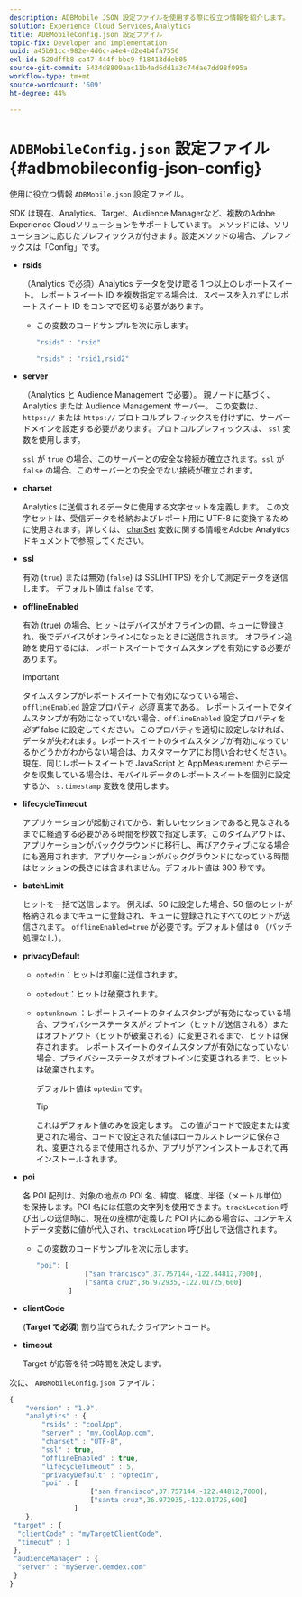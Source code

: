```yaml
---
description: ADBMobile JSON 設定ファイルを使用する際に役立つ情報を紹介します。
solution: Experience Cloud Services,Analytics
title: ADBMobileConfig.json 設定ファイル
topic-fix: Developer and implementation
uuid: a45b91cc-982e-4d6c-a4e4-d2e4b4fa7556
exl-id: 520dffb8-ca47-444f-bbc9-f18413ddeb05
source-git-commit: 5434d8809aac11b4ad6dd1a3c74dae7dd98f095a
workflow-type: tm+mt
source-wordcount: '609'
ht-degree: 44%

---
```


# `ADBMobileConfig.json` 設定ファイル {#adbmobileconfig-json-config}

使用に役立つ情報 `ADBMobile.json` 設定ファイル。

SDK は現在、Analytics、Target、Audience Managerなど、複数のAdobe Experience Cloudソリューションをサポートしています。 メソッドには、ソリューションに応じたプレフィックスが付きます。設定メソッドの場合、プレフィックスは「Config」です。

* **rsids**

   （Analytics で必須）Analytics データを受け取る 1 つ以上のレポートスイート。 レポートスイート ID を複数指定する場合は、スペースを入れずにレポートスイート ID をコンマで区切る必要があります。

   * この変数のコードサンプルを次に示します。

      ```js
      "rsids" : "rsid"
      ```

      ```js
      "rsids" : "rsid1,rsid2"
      ```

* **server**

   （Analytics と Audience Management で必要）。 親ノードに基づく、Analytics または Audience Management サーバー。 この変数は、`https://` または `https://` プロトコルプレフィックスを付けずに、サーバードメインを設定する必要があります。プロトコルプレフィックスは、 `ssl` 変数を使用します。

   `ssl` が `true` の場合、このサーバーとの安全な接続が確立されます。`ssl` が `false` の場合、このサーバーとの安全でない接続が確立されます。

* **charset**

   Analytics に送信されるデータに使用する文字セットを定義します。 この文字セットは、受信データを格納およびレポート用に UTF-8 に変換するために使用されます。詳しくは、 [charSet](https://experienceleague.adobe.com/docs/analytics/implementation/vars/config-vars/charset.html?lang=ja) 変数に関する情報をAdobe Analyticsドキュメントで参照してください。

* **ssl**

   有効 (`true`) または無効 (`false`) は SSL(HTTPS) を介して測定データを送信します。 デフォルト値は `false` です。

* **offlineEnabled**

   有効 (true) の場合、ヒットはデバイスがオフラインの間、キューに登録され、後でデバイスがオンラインになったときに送信されます。 オフライン追跡を使用するには、レポートスイートでタイムスタンプを有効にする必要があります。

   >[!IMPORTANT]
   >
   >タイムスタンプがレポートスイートで有効になっている場合、 `offlineEnabled` 設定プロパティ *必須* 真実である。 レポートスイートでタイムスタンプが有効になっていない場合、`offlineEnabled` 設定プロパティを&#x200B;*必ず* false に設定してください。このプロパティを適切に設定しなければ、データが失われます。レポートスイートのタイムスタンプが有効になっているかどうかがわからない場合は、カスタマーケアにお問い合わせください。 現在、同じレポートスイートで JavaScript と AppMeasurement からデータを収集している場合は、モバイルデータのレポートスイートを個別に設定するか、 `s.timestamp` 変数を使用します。

* **lifecycleTimeout**

   アプリケーションが起動されてから、新しいセッションであると見なされるまでに経過する必要がある時間を秒数で指定します。このタイムアウトは、アプリケーションがバックグラウンドに移行し、再びアクティブになる場合にも適用されます。アプリケーションがバックグラウンドになっている時間はセッションの長さには含まれません。デフォルト値は 300 秒です。

* **batchLimit**

   ヒットを一括で送信します。 例えば、50 に設定した場合、50 個のヒットが格納されるまでキューに登録され、キューに登録されたすべてのヒットが送信されます。 `offlineEnabled=true` が必要です。デフォルト値は `0` （バッチ処理なし）。

* **privacyDefault**

   * `optedin`：ヒットは即座に送信されます。
   * `optedout`：ヒットは破棄されます。
   * `optunknown` ：レポートスイートのタイムスタンプが有効になっている場合、プライバシーステータスがオプトイン（ヒットが送信される）またはオプトアウト（ヒットが破棄される）に変更されるまで、ヒットは保存されます。 レポートスイートのタイムスタンプが有効になっていない場合、プライバシーステータスがオプトインに変更されるまで、ヒットは破棄されます。

      デフォルト値は `optedin` です。

      >[!TIP]
      >
      >これはデフォルト値のみを設定します。 この値がコードで設定または変更された場合、コードで設定された値はローカルストレージに保存され、変更されるまで使用されるか、アプリがアンインストールされて再インストールされます。

* **poi**

   各 POI 配列は、対象の地点の POI 名、緯度、経度、半径（メートル単位）を保持します。POI 名には任意の文字列を使用できます。`trackLocation` 呼び出しの送信時に、現在の座標が定義した POI 内にある場合は、コンテキストデータ変数に値が代入され、`trackLocation` 呼び出しで送信されます。

   * この変数のコードサンプルを次に示します。

      ```js
      "poi": [
                  ["san francisco",37.757144,-122.44812,7000], 
                  ["santa cruz",36.972935,-122.01725,600] 
              ]
      ```

* **clientCode**

   (**Target で必須**) 割り当てられたクライアントコード。

* **timeout**

   Target が応答を待つ時間を決定します。

次に、 `ADBMobileConfig.json` ファイル：

```js
{ 
    "version" : "1.0", 
    "analytics" : { 
        "rsids" : "coolApp", 
        "server" : "my.CoolApp.com", 
        "charset" : "UTF-8", 
        "ssl" : true, 
        "offlineEnabled" : true, 
        "lifecycleTimeout" : 5, 
        "privacyDefault" : "optedin", 
        "poi" : [ 
                    ["san francisco",37.757144,-122.44812,7000], 
                    ["santa cruz",36.972935,-122.01725,600] 
                ] 
    }, 
 "target" : { 
  "clientCode" : "myTargetClientCode", 
  "timeout" : 1 
 }, 
 "audienceManager" : { 
  "server" : "myServer.demdex.com" 
 } 
}
```
